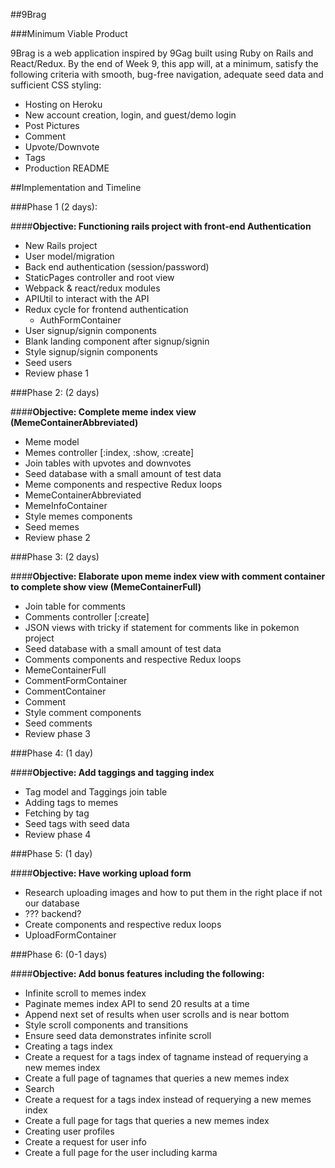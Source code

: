 ##9Brag

###Minimum Viable Product

9Brag is a web application inspired by 9Gag built using Ruby on Rails and React/Redux. By the end of Week 9, this app will, at a minimum, satisfy the following criteria with smooth, bug-free navigation, adequate seed data and sufficient CSS styling:

* Hosting on Heroku
* New account creation, login, and guest/demo login
* Post Pictures
* Comment
* Upvote/Downvote
* Tags
* Production README

##Implementation and Timeline

###Phase 1 (2 days):

####**Objective: Functioning rails project with front-end Authentication**

* New Rails project
* User model/migration
* Back end authentication (session/password)
* StaticPages controller and root view
* Webpack & react/redux modules
* APIUtil to interact with the API
* Redux cycle for frontend authentication
  * AuthFormContainer
* User signup/signin components
* Blank landing component after signup/signin
* Style signup/signin components
* Seed users
* Review phase 1

###Phase 2: (2 days)

####**Objective: Complete meme index view (MemeContainerAbbreviated)**

* Meme model
* Memes controller [:index, :show, :create]
* Join tables with upvotes and downvotes
* Seed database with a small amount of test data
* Meme components and respective Redux loops
 * MemeContainerAbbreviated
  * MemeInfoContainer
* Style memes components
* Seed memes
* Review phase 2

###Phase 3: (2 days)

####**Objective: Elaborate upon meme index view with comment container to complete show view (MemeContainerFull)**

* Join table for comments
* Comments controller [:create]
* JSON views with tricky if statement for comments like in pokemon project
* Seed database with a small amount of test data
* Comments components and respective Redux loops
 * MemeContainerFull
  * CommentFormContainer
  * CommentContainer
   * Comment
 * Style comment components
 * Seed comments
 * Review phase 3

###Phase 4: (1 day)

####**Objective: Add taggings and tagging index**

* Tag model and Taggings join table
* Adding tags to memes
* Fetching by tag
* Seed tags with seed data
* Review phase 4

###Phase 5: (1 day)

####**Objective: Have working upload form**

* Research uploading images and how to put them in the right place if not our database
* ??? backend?
* Create components and respective redux loops
 * UploadFormContainer

###Phase 6: (0-1 days)

####**Objective: Add bonus features including the following:**

* Infinite scroll to memes index
 * Paginate memes index API to send 20 results at a time
 * Append next set of results when user scrolls and is near bottom
  * Style scroll components and transitions
  * Ensure seed data demonstrates infinite scroll
* Creating a tags index
 * Create a request for a tags index of tagname instead of requerying a new memes index
 * Create a full page of tagnames that queries a new memes index    
* Search
 * Create a request for a tags index instead of requerying a new memes index
 * Create a full page for tags that queries a new memes index    
* Creating user profiles
 * Create a request for user info
 * Create a full page for the user including karma
